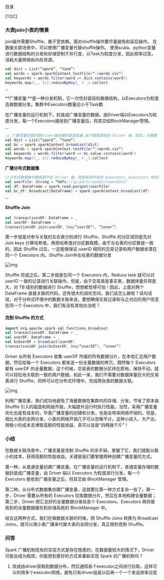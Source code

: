 目录

[TOC]



### 大表join小表的情景

join操作需要Shuffle，属于宽依赖。面对shuffle操作要尽量避免和延后操作。
在数据关联场景中，可以使用广播变量代替shuffle操作。
使用scala、python变量进行数据结构的分发和存储受制于并行度，以Task为粒度分发，因此频率过高，消耗大量网络和内存资源。

```scala
val dict = List(“spark”, “tune”)
val words = spark.sparkContext.textFile(“~/words.csv”)
val keywords = words.filter(word => dict.contains(word))
keywords.map((_, 1)).reduceByKey(_ + _).collect
```



<img src="https://static001.geekbang.org/resource/image/ba/39/ba45d47a910ccb92861b1fd153b36839.jpg" alt="img" style="zoom: 25%;" />

**广播变量:**是一种分发机制，它一次性封装目标数据结构，以Executors为粒度去做数据分发。集群中Executors数量远小于Task数

在广播变量的运行机制下，封装成广播变量的数据，由Driver端以Executors为粒度分发，每一个Executors接收到广播变量后，将其交给BlockManager管理。

<img src="https://static001.geekbang.org/resource/image/2c/f7/2cfe084a106a01bf14a63466fa2146f7.jpg" alt="img" style="zoom:25%;" />

```scala
// 广播变量封装的是Driver端创建的普通变量,由于数据源就在 Driver 端，因此，只需要 Driver 把数据分发到各个 Executors，再让 Executors 把数据缓存到 BlockManager 就好了。
val dict = List(“spark”, “tune”)
val bc = spark.sparkContext.broadcast(dict)
val words = spark.sparkContext.textFile(“~/words.csv”)
val keywords = words.filter(word => bc.value.contains(word))
keywords.map((_, 1)).reduceByKey(_ + _).collect
```

**广播分布式数据集**

```scala
//分布式数据集的数据源不在 Driver 端，而是来自所有的 Executors。Executors 中的每个分布式任务负责生产全量数据集的一部分，也就是图中不同的数据分区。因此，步骤 1 就是 Driver 从所有的 Executors 拉取这些数据分区，然后在本地构建全量数据。步骤 2 与从普通变量创建广播变量的过程类似。 Driver 把汇总好的全量数据分发给各个 Executors，Executors 将接收到的全量数据缓存到存储系统的 BlockManager 中。
val userFile: String = “hdfs://ip:port/rootDir/userData”
val df: DataFrame = spark.read.parquet(userFile)
val bc_df: Broadcast[DataFrame] = spark.sparkContext.broadcast(df)
```

<img src="https://static001.geekbang.org/resource/image/8a/6c/8ac91a174803b97966289ff51938106c.jpg" alt="img" style="zoom:25%;" />

#### Shuffle Join

```scala
val transactionsDF: DataFrame = _
val userDF: DataFrame = _
transactionsDF.join(userDF, Seq(“userID”), “inner”)
```



第一步就是对参与关联的左右表分别进行 Shuffle，Shuffle 的分区规则是先对 Join keys 计算哈希值，再把哈希值对分区数取模。由于左右表的分区数是一致的，因此 Shuffle 过后，一定能够保证 userID 相同的交易记录和用户数据坐落在同一个 Executors 内。Shuffle Join中左右表的数据分发

![img](https://static001.geekbang.org/resource/image/b1/28/b1b2a574eb7ef33e2315f547ecdc0328.jpg)

Shuffle 完成之后，第二步就是在同一个 Executors 内，Reduce task 就可以对 userID 一致的记录进行关联操作。但是，由于交易表是事实表，数据体量异常庞大，对 TB 级别的数据进行 Shuffle，想想都觉得可怕！因此，上面对两个 DataFrame 直接关联的代码，还有很大的调优空间。我们该怎么做呢？话句话说，对于分布式环境中的数据关联来说，要想确保交易记录和与之对应的用户信息在同一个 Executors 中，我们有没有其他办法呢？

#### 克制 Shuffle 的方式

```scala
import org.apache.spark.sql.functions.broadcast
val transactionsDF: DataFrame = _
val userDF: DataFrame = _
val bcUserDF = broadcast(userDF)
transactionsDF.join(bcUserDF, Seq(“userID”), “inner”)
```

Driver 从所有 Executors 收集 userDF 所属的所有数据分片，在本地汇总用户数据，然后给每一个 Executors 都发送一份全量数据的拷贝。既然每个 Executors 都有 userDF 的全量数据，这个时候，交易表的数据分区待在原地、保持不动，就可以轻松地关联到一致的用户数据。如此一来，我们不需要对数据体量巨大的交易表进行 Shuffle，同样可以在分布式环境中，完成两张表的数据关联。

![img](https://static001.geekbang.org/resource/image/b3/2a/b3c5ab392c2303bf7923488623b4022a.jpg)

利用广播变量，我们成功地避免了海量数据在集群内的存储、分发，节省了原本由 Shuffle 引入的磁盘和网络开销，大幅提升运行时执行性能。当然，采用广播变量优化也是有成本的，毕竟广播变量的创建和分发，也是会带来网络开销的。但是，相比大表的全网分发，小表的网络开销几乎可以忽略不计。这种小投入、大产出，用极小的成本去博取高额的性能收益，真可以说是“四两拨千斤”！

### 小结

在数据关联场景中，广播变量是克制 Shuffle 的杀手锏。掌握了它，我们就能以极小的成本，获得高额的性能收益。关键是我们要掌握两种创建广播变量的方式。

第一种，从普通变量创建广播变量。在广播变量的运行机制下，普通变量存储的数据封装成广播变量，由 Driver 端以 Executors 为粒度进行分发，每一个 Executors 接收到广播变量之后，将其交由 BlockManager 管理。

第二种，从分布式数据集创建广播变量，这就要比第一种方式复杂一些了。第一步，Driver 需要从所有的 Executors 拉取数据分片，然后在本地构建全量数据；第二步，Driver 把汇总好的全量数据分发给各个 Executors，Executors 再将接收到的全量数据缓存到存储系统的 BlockManager 中。

结合这两种方式，我们在做数据关联的时候，把 Shuffle Joins 转换为 Broadcast Joins，就可以用小表广播来代替大表的全网分发，真正做到克制 Shuffle。

### 问答

Spark 广播机制现有的实现方式是存在隐患的，在数据量较大的情况下，Driver 可能会成为瓶颈，你能想到更好的方式来重新实现 Spark 的广播机制吗？

1. 改成由driver获取到数据分布，然后通知各个executor之间进行拉取，这样可以利用多个executor网络，避免只有driver组装以后再一个一个发送效率过低
